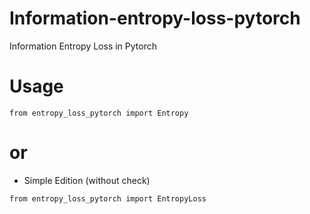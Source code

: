 # Information-entropy-loss-pytorch
Information Entropy Loss in Pytorch

# Usage
```
from entropy_loss_pytorch import Entropy
```
# or
- Simple Edition (without check)
```
from entropy_loss_pytorch import EntropyLoss
```
